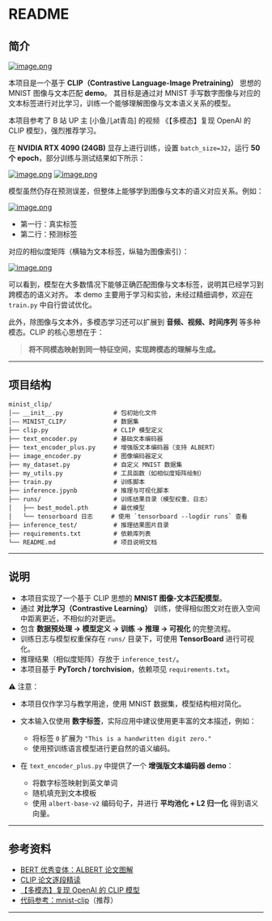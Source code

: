 # README

## 简介

[![image.png](https://pic1.imgdb.cn/item/68d939d3c5157e1a8840ec16.png)](https://pic1.imgdb.cn/item/68d939d3c5157e1a8840ec16.png)

本项目是一个基于 **CLIP（Contrastive Language-Image Pretraining）** 思想的 MNIST 图像与文本匹配 **demo**。
其目标是通过对 MNIST 手写数字图像与对应的文本标签进行对比学习，训练一个能够理解图像与文本语义关系的模型。

本项目参考了 B 站 UP 主 [小鱼儿at青岛] 的视频
《【多模态】复现 OpenAI 的 CLIP 模型》，强烈推荐学习。

在 **NVIDIA RTX 4090 (24GB)** 显存上进行训练，设置 `batch_size=32`，运行 **50 个 epoch**，部分训练与测试结果如下所示：

[![image.png](https://pic1.imgdb.cn/item/68d93c5cc5157e1a8840f0e8.png)](https://pic1.imgdb.cn/item/68d93c5cc5157e1a8840f0e8.png)
[![image.png](https://pic1.imgdb.cn/item/68d93cc0c5157e1a8840f1c7.png)](https://pic1.imgdb.cn/item/68d93cc0c5157e1a8840f1c7.png)

模型虽然仍存在预测误差，但整体上能够学到图像与文本的语义对应关系。例如：

[![image.png](https://pic1.imgdb.cn/item/68d93d45c5157e1a8840f2c7.png)](https://pic1.imgdb.cn/item/68d93d45c5157e1a8840f2c7.png)

* 第一行：真实标签
* 第二行：预测标签

对应的相似度矩阵（横轴为文本标签，纵轴为图像索引）：

[![image.png](https://pic1.imgdb.cn/item/68d93d96c5157e1a8840f344.png)](https://pic1.imgdb.cn/item/68d93d96c5157e1a8840f344.png)

可以看到，模型在大多数情况下能够正确匹配图像与文本标签，说明其已经学习到跨模态的语义对齐。
本 demo 主要用于学习和实验，未经过精细调参，欢迎在 `train.py` 中自行尝试优化。

此外，除图像与文本外，多模态学习还可以扩展到 **音频、视频、时间序列** 等多种模态。CLIP 的核心思想在于：

> **将不同模态映射到同一特征空间，实现跨模态的理解与生成。**

---

## 项目结构

```
minist_clip/
│—— __init__.py              # 包初始化文件
│—— MINIST_CLIP/             # 数据集
├── clip.py                  # CLIP 模型定义
├── text_encoder.py          # 基础文本编码器
├── text_encoder_plus.py     # 增强版文本编码器（支持 ALBERT）
├── image_encoder.py         # 图像编码器定义
├── my_dataset.py            # 自定义 MNIST 数据集
├── my_utils.py              # 工具函数（如相似度矩阵绘制）
├── train.py                 # 训练脚本
├── inference.jpynb          # 推理与可视化脚本
├── runs/                    # 训练结果目录（模型权重、日志）
│   ├── best_model.pth       # 最优模型
│   └── tensorboard 日志     # 使用 `tensorboard --logdir runs` 查看
├── inference_test/          # 推理结果图片目录
├── requirements.txt         # 依赖库列表
└── README.md                # 项目说明文档
```

---

## 说明

* 本项目实现了一个基于 CLIP 思想的 **MNIST 图像-文本匹配模型**。
* 通过 **对比学习（Contrastive Learning）** 训练，使得相似图文对在嵌入空间中距离更近，不相似的对更远。
* 包含 **数据预处理 → 模型定义 → 训练 → 推理 → 可视化** 的完整流程。
* 训练日志与模型权重保存在 `runs/` 目录下，可使用 **TensorBoard** 进行可视化。
* 推理结果（相似度矩阵）存放于 `inference_test/`。
* 本项目基于 **PyTorch / torchvision**，依赖项见 `requirements.txt`。

⚠️ 注意：

* 本项目仅作学习与教学用途，使用 MNIST 数据集，模型结构相对简化。
* 文本输入仅使用 **数字标签**，实际应用中建议使用更丰富的文本描述，例如：

  * 将标签 `0` 扩展为 `"This is a handwritten digit zero."`
  * 使用预训练语言模型进行更自然的语义编码。
* 在 `text_encoder_plus.py` 中提供了一个 **增强版文本编码器 demo**：

  * 将数字标签映射到英文单词
  * 随机填充到文本模板
  * 使用 `albert-base-v2` 编码句子，并进行 **平均池化 + L2 归一化** 得到语义向量。

---

## 参考资料

* [BERT 优秀变体：ALBERT 论文图解](http://zhuanlan.zhihu.com/p/142416395)
* [CLIP 论文逐段精读](https://www.bilibili.com/video/BV1SL4y1s7LQ/?spm_id_from=333.337.search-card.all.click)
* [【多模态】复现 OpenAI 的 CLIP 模型](https://www.bilibili.com/video/BV13K421v7Ar/?spm_id_from=333.337.search-card.all.click&vd_source=16c13db1bc47b1b98f0b2e5bbe63cdbe)
* [代码参考：mnist-clip](https://github.com/owenliang/mnist-clip)（推荐）

---

